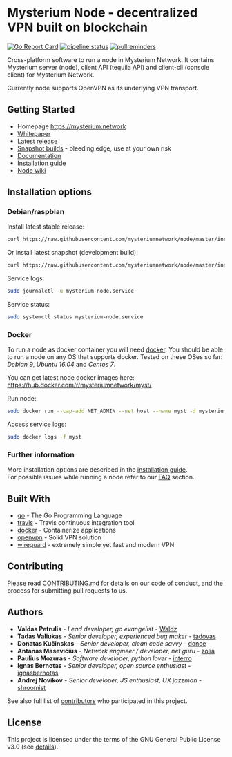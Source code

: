 # Mysterium Node - decentralized VPN built on blockchain

[![Go Report Card](https://goreportcard.com/badge/github.com/mysteriumnetwork/node)](https://goreportcard.com/report/github.com/mysteriumnetwork/node)
[![pipeline status](https://gitlab.com/mysteriumnetwork/node/badges/master/pipeline.svg)](https://gitlab.com/mysteriumnetwork/node/pipelines)
[![pullreminders](https://pullreminders.com/badge.svg)](https://pullreminders.com?ref=badge)

Cross-platform software to run a node in Mysterium Network. It contains Mysterium server (node),
client API (tequila API) and client-cli (console client) for Mysterium Network.

Currently node supports OpenVPN as its underlying VPN transport.

## Getting Started

- Homepage https://mysterium.network
- [Whitepaper](https://mysterium.network/whitepaper.pdf)
- [Latest release](https://github.com/mysteriumnetwork/node/releases/latest)
- [Snapshot builds](https://github.com/mysteriumnetwork/node-builds/releases) - bleeding edge, use at your own risk
- [Documentation](http://docs.mysterium.network/en/latest/)
- [Installation guide](http://docs.mysterium.network/en/latest/user-guide/installation/)
- [Node wiki](https://github.com/mysteriumnetwork/node/wiki/)

## Installation options

### Debian/raspbian

Install latest stable release:
```bash
curl https://raw.githubusercontent.com/mysteriumnetwork/node/master/install.sh | sudo bash
```

Or install latest snapshot (development build):
```bash
curl https://raw.githubusercontent.com/mysteriumnetwork/node/master/install.sh | SNAPSHOT=true sudo -E bash
```

Service logs:
```bash
sudo journalctl -u mysterium-node.service
```

Service status:
```bash
sudo systemctl status mysterium-node.service
```

### Docker

To run a node as docker container you will need [docker](https://www.docker.com/).
You should be able to run a node on any OS that supports docker.
Tested on these OSes so far: _Debian 9_, _Ubuntu 16.04_ and _Centos 7_.

You can get latest node docker images here: https://hub.docker.com/r/mysteriumnetwork/myst/

Run node:
```bash
sudo docker run --cap-add NET_ADMIN --net host --name myst -d mysteriumnetwork/myst service --agreed-terms-and-conditions
```

Access service logs:
```bash
sudo docker logs -f myst
```

### Further information

More installation options are described in the [installation guide](http://docs.mysterium.network/en/latest/user-guide/installation/).  
For possible issues while running a node refer to our [FAQ](https://github.com/mysteriumnetwork/node/wiki/Node-operation) section.

## Built With

* [go](https://golang.org/) - The Go Programming Language
* [travis](https://travis-ci.com/) - Travis continuous integration tool
* [docker](https://www.docker.com/what-docker) - Containerize applications
* [openvpn](https://openvpn.net) - Solid VPN solution
* [wireguard](https://www.wireguard.com/) - extremely simple yet fast and modern VPN

## Contributing

Please read [CONTRIBUTING.md](./CONTRIBUTING.md) for details on our code of conduct, and the process for submitting pull requests to us.

## Authors
* **Valdas Petrulis** - *Lead developer, go evangelist* - [Waldz](https://github.com/Waldz)
* **Tadas Valiukas** - *Senior developer, experienced bug maker* - [tadovas](https://github.com/tadovas)
* **Donatas Kučinskas** - *Senior developer, clean code savvy* - [donce](https://github.com/donce)
* **Antanas Masevičius** - *Network engineer / developer, net guru* - [zolia](https://github.com/zolia)
* **Paulius Mozuras** - *Software developer, python lover* - [interro](https://github.com/interro)
* **Ignas Bernotas** - *Senior developer, open source enthusiast* - [ignasbernotas](https://github.com/ignasbernotas)
* **Andrej Novikov** - *Senior developer, JS enthusiast, UX jazzman* - [shroomist](https://github.com/shroomist)

See also full list of [contributors](https://github.com/mysteriumnetwork/node/contributors) who participated in this project.

## License

This project is licensed under the terms of the GNU General Public License v3.0 (see [details](./LICENSE)).

